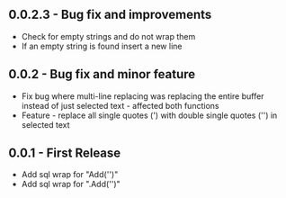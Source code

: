 ## 0.0.2.3 - Bug fix and improvements
* Check for empty strings and do not wrap them
* If an empty string is found insert a new line
## 0.0.2 - Bug fix and minor feature
* Fix bug where multi-line replacing was replacing the entire
  buffer instead of just selected text - affected both functions
* Feature - replace all single quotes (') with double single
  quotes ('') in selected text
## 0.0.1 - First Release
* Add sql wrap for "Add('')"
* Add sql wrap for ".Add('')"
